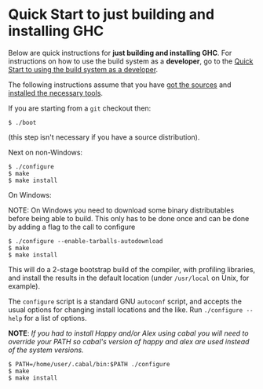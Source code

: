 # Quick Start to just building and installing GHC


Below are quick instructions for **just building and installing GHC**. For instructions on how to use the build system as a **developer**, go to the [Quick Start to using the build system as a developer](building/hacking).


The following instructions assume that you have [got the sources](building/getting-the-sources) and [installed the necessary tools](building/preparation).


If you are starting from a `git` checkout then:

```wiki
$ ./boot
```


(this step isn't necessary if you have a source distribution).


Next on non-Windows:

```wiki
$ ./configure
$ make
$ make install
```


On Windows:


NOTE: On Windows you need to download some binary distributables before being able to build.
This only has to be done once and can be done by adding a flag to the call to configure

```wiki
$ ./configure --enable-tarballs-autodownload
$ make
$ make install
```


This will do a 2-stage bootstrap build of the compiler, with profiling libraries, and install the results in the default location (under `/usr/local` on Unix, for example).


The `configure` script is a standard GNU `autoconf` script, and accepts the usual options for changing install locations and the like.  Run `./configure --help` for a list of options.

**NOTE**: *If you had to install Happy and/or Alex using cabal you will need to override your PATH so cabal's version of happy and alex are used instead of the system versions.*

```wiki
$ PATH=/home/user/.cabal/bin:$PATH ./configure
$ make
$ make install
```